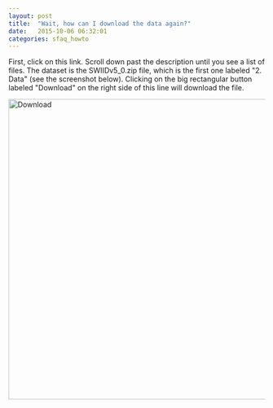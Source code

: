 ```yaml
---
layout: post
title:  "Wait, how can I download the data again?"
date:   2015-10-06 06:32:01
categories: sfaq_howto
---
```


First, click on this link. Scroll down past the description until you see a list of files. The dataset is the SWIIDv5_0.zip file, which is the first one labeled "2. Data" (see the screenshot below). Clicking on the big rectangular button labeled "Download" on the right side of this line will download the file.

<img class="imageStyle" alt="Download" src="swiid_download.png" width="780" height="590"/>